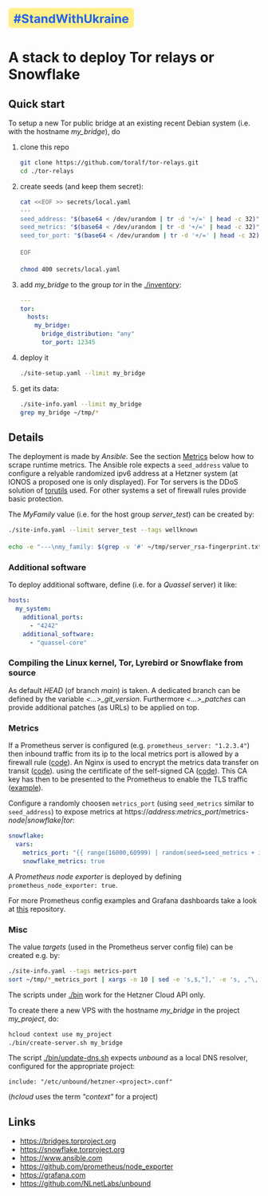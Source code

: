 [![StandWithUkraine](https://raw.githubusercontent.com/vshymanskyy/StandWithUkraine/main/badges/StandWithUkraine.svg)](https://github.com/vshymanskyy/StandWithUkraine/blob/main/docs/README.md)

# A stack to deploy Tor relays or Snowflake

## Quick start

To setup a new Tor public bridge at an existing recent Debian system (i.e. with the hostname _my_bridge_), do

1. clone this repo

   ```bash
   git clone https://github.com/toralf/tor-relays.git
   cd ./tor-relays
   ```

1. create seeds (and keep them secret):

   ```bash
   cat <<EOF >> secrets/local.yaml
   ---
   seed_address: "$(base64 < /dev/urandom | tr -d '+/=' | head -c 32)"
   seed_metrics: "$(base64 < /dev/urandom | tr -d '+/=' | head -c 32)"
   seed_tor_port: "$(base64 < /dev/urandom | tr -d '+/=' | head -c 32)"

   EOF

   chmod 400 secrets/local.yaml
   ```

1. add _my_bridge_ to the group _tor_ in the [./inventory](./inventory/):

   ```yaml
   ---
   tor:
     hosts:
       my_bridge:
         bridge_distribution: "any"
         tor_port: 12345
   ```

1. deploy it

   ```bash
   ./site-setup.yaml --limit my_bridge
   ```

1. get its data:

   ```bash
   ./site-info.yaml --limit my_bridge
   grep my_bridge ~/tmp/*
   ```

## Details

The deployment is made by _Ansible_.
See the section [Metrics](#metrics) below how to scrape runtime metrics.
The Ansible role expects a `seed_address` value to configure a relyable randomized ipv6 address at a Hetzner system (at IONOS a proposed one is only displayed).
For Tor servers is the DDoS solution of [torutils](https://github.com/toralf/torutils) used.
For other systems a set of firewall rules provide basic protection.

The _MyFamily_ value (i.e. for the host group _server_test_) can be created by:

```bash
./site-info.yaml --limit server_test --tags wellknown

echo -e "---\nmy_family: $(grep -v '#' ~/tmp/server_rsa-fingerprint.txt | xargs | tr ' ' ',')" > ./inventory/group_vars/server_test.yaml
```

### Additional software

To deploy additional software, define (i.e. for a _Quassel_ server) it like:

```yaml
hosts:
  my_system:
    additional_ports:
      - "4242"
    additional_software:
      - "quassel-core"
```

### Compiling the Linux kernel, Tor, Lyrebird or Snowflake from source

As default _HEAD_ (of branch _main_) is taken.
A dedicated branch can be defined by the variable _<...>\_git_version_.
Furthermore _<...>\_patches_ can provide additional patches (as URLs) to be applied on top.

### Metrics

If a Prometheus server is configured (e.g. `prometheus_server: "1.2.3.4"`) then inbound traffic from its ip to the local metrics port is allowed by a firewall rule
([code](./playbooks/roles/setup/tasks/firewall.yaml)).
An Nginx is used to encrypt the metrics data transfer on transit ([code](./playbooks/roles/setup/tasks/metrics.yaml)).
using the certificate of the self-signed CA ([code](./playbooks/roles/setup/tasks/ca.yaml)).
This CA key has then to be presented to the Prometheus to enable the TLS traffic ([example](https://github.com/toralf/torutils/tree/main/dashboards)).

Configure a randomly choosen `metrics_port` (using `seed_metrics` similar to `seed_address`)
to expose metrics at https://_address_:_metrics_port_/metrics-_node|snowflake|tor_:

```yaml
snowflake:
  vars:
    metrics_port: "{{ range(16000,60999) | random(seed=seed_metrics + inventory_hostname + ansible_facts.default_ipv4.address + ansible_facts.default_ipv6.address) }}"
    snowflake_metrics: true
```

A _Prometheus node exporter_ is deployed by defining `prometheus_node_exporter: true`.

For more Prometheus config examples and Grafana dashboards take a look at [this](https://github.com/toralf/torutils/tree/main/dashboards) repository.

### Misc

The value _targets_ (used in the Prometheus server config file) can be created e.g. by:

```bash
./site-info.yaml --tags metrics-port
sort ~/tmp/*_metrics_port | xargs -n 10 | sed -e 's,$,"],' -e 's, ,"\, ",g' -e 's,^,- targets: [",'
```

The scripts under [./bin](./bin) work for the Hetzner Cloud API only.

To create there a new VPS with the hostname _my_bridge_ in the project _my_project_, do:

```bash
hcloud context use my_project
./bin/create-server.sh my_bridge
```

The script [./bin/update-dns.sh](./bin/update-dns.sh) expects _unbound_ as a local DNS resolver,
configured for the appropriate project:

```config
include: "/etc/unbound/hetzner-<project>.conf"
```

(_hcloud_ uses the term _"context"_ for a project)

## Links

- https://bridges.torproject.org
- https://snowflake.torproject.org
- https://www.ansible.com
- https://github.com/prometheus/node_exporter
- https://grafana.com
- https://github.com/NLnetLabs/unbound
